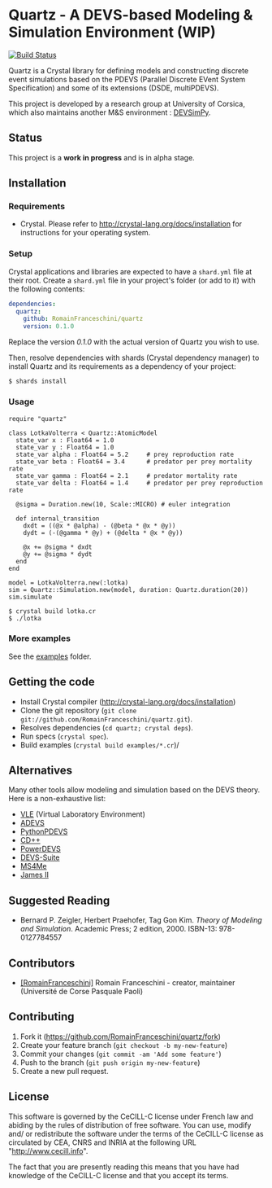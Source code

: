# Quartz - A DEVS-based Modeling & Simulation Environment (WIP)

[![Build Status](https://travis-ci.org/RomainFranceschini/quartz.svg?branch=master)](https://travis-ci.org/RomainFranceschini/quartz)

Quartz is a Crystal library for defining models and constructing discrete
event simulations based on the PDEVS (Parallel Discrete EVent System Specification) and
some of its extensions (DSDE, multiPDEVS).

This project is developed by a research group at University of Corsica, which
also maintains another M&S environment :
[DEVSimPy](https://github.com/capocchi/DEVSimPy).

## Status

This project is a **work in progress** and is in alpha stage.

## Installation

### Requirements

* Crystal. Please refer to <http://crystal-lang.org/docs/installation> for
  instructions for your operating system.

### Setup

Crystal applications and libraries are expected to have a `shard.yml` file
at their root. Create a `shard.yml` file in your project's folder (or add to it) with the following contents:

```yaml
dependencies:
  quartz:
    github: RomainFranceschini/quartz
    version: 0.1.0
```

Replace the version *0.1.0* with the actual version of Quartz you wish to use.

Then, resolve dependencies with shards (Crystal dependency manager) to install Quartz and its requirements as a dependency of your project:

```
$ shards install
```

### Usage

```crystal
require "quartz"

class LotkaVolterra < Quartz::AtomicModel
  state_var x : Float64 = 1.0
  state_var y : Float64 = 1.0
  state_var alpha : Float64 = 5.2     # prey reproduction rate
  state_var beta : Float64 = 3.4      # predator per prey mortality rate
  state_var gamma : Float64 = 2.1     # predator mortality rate
  state_var delta : Float64 = 1.4     # predator per prey reproduction rate

  @sigma = Duration.new(10, Scale::MICRO) # euler integration

  def internal_transition
    dxdt = ((@x * @alpha) - (@beta * @x * @y))
    dydt = (-(@gamma * @y) + (@delta * @x * @y))

    @x += @sigma * dxdt
    @y += @sigma * dydt
  end
end

model = LotkaVolterra.new(:lotka)
sim = Quartz::Simulation.new(model, duration: Quartz.duration(20))
sim.simulate
```

```
$ crystal build lotka.cr
$ ./lotka
```

### More examples

See the [examples](examples) folder.

## Getting the code

- Install Crystal compiler (<http://crystal-lang.org/docs/installation>)
- Clone the git repository (`git clone git://github.com/RomainFranceschini/quartz.git`).
- Resolves dependencies (`cd quartz; crystal deps`).
- Run specs (`crystal spec`).
- Build examples (`crystal build examples/*.cr`)/

## Alternatives

Many other tools allow modeling and simulation based on the DEVS theory. Here is a non-exhaustive list:
- [VLE](http://www.vle-project.org) (Virtual Laboratory Environment)
- [ADEVS](http://web.ornl.gov/~1qn/adevs/)
- [PythonPDEVS](http://msdl.cs.mcgill.ca/projects/DEVS/PythonPDEVS)
- [CD++](http://cell-devs.sce.carleton.ca/mediawiki/index.php/Main_Page)
- [PowerDEVS](https://sourceforge.net/projects/powerdevs/)
- [DEVS-Suite](http://acims.asu.edu/software/devs-suite/)
- [MS4Me](http://www.ms4systems.com)
- [James II](http://jamesii.informatik.uni-rostock.de/jamesii.org/)

## Suggested Reading

* Bernard P. Zeigler, Herbert Praehofer, Tag Gon Kim. *Theory of Modeling and Simulation*. Academic Press; 2 edition, 2000. ISBN-13: 978-0127784557

## Contributors

- [[RomainFranceschini]](https://github.com/[RomainFranceschini]) Romain Franceschini - creator, maintainer (Université de Corse Pasquale Paoli)

## Contributing

1. Fork it (https://github.com/RomainFranceschini/quartz/fork)
2. Create your feature branch (`git checkout -b my-new-feature`)
3. Commit your changes (`git commit -am 'Add some feature'`)
4. Push to the branch (`git push origin my-new-feature`)
5. Create a new pull request.

## License

This software is governed by the CeCILL-C license under French law and
abiding by the rules of distribution of free software.  You can use,
modify and/ or redistribute the software under the terms of the CeCILL-C
license as circulated by CEA, CNRS and INRIA at the following URL
"http://www.cecill.info".

The fact that you are presently reading this means that you have had
knowledge of the CeCILL-C license and that you accept its terms.
